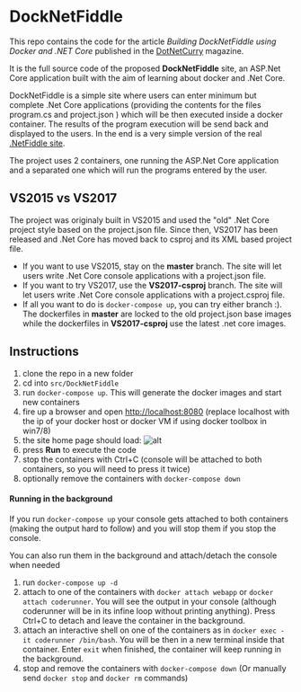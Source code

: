 # DockNetFiddle

This repo contains the code for the article _Building DockNetFiddle using Docker and .NET Core_ published in the [DotNetCurry](http://www.dotnetcurry.com/windows-azure/1339/docknetfiddle-using-docker-dotnet-core) magazine.

It is the full source code of the proposed **DockNetFiddle** site, an ASP.Net Core application built with the aim of learning about docker and .Net Core.

DockNetFiddle is a simple site where users can enter minimum but complete .Net Core applications (providing the contents for the files program.cs and project.json ) which will be then executed inside a docker container. The results of the program execution will be send back and displayed to the users. In the end is a very simple version of the real [.NetFiddle site](https://dotnetfiddle.net/).

The project uses 2 containers, one running the ASP.Net Core application and a separated one which will run the programs entered by the user.

## VS2015 vs VS2017

The project was originaly built in VS2015 and used the "old" .Net Core project style based on the project.json file. Since then, VS2017 has been released and .Net Core has moved back to csproj and its XML based project file.

- If you want to use VS2015, stay on the **master** branch. The site will let users write .Net Core console applications with a project.json file.
- If you want to try VS2017, use the **VS2017-csproj** branch. The site will let users write .Net Core console applications with a project.csproj file.
- If all you want to do is `docker-compose up`, you can try either branch :). The dockerfiles in **master** are locked to the old project.json base images while the dockerfiles in **VS2017-csproj** use the latest .net core images.

## Instructions

1. clone the repo in a new folder
1. cd into `src/DockNetFiddle`
1. run `docker-compose up`. This will generate the docker images and start new containers
1. fire up a browser and open [http://localhost:8080]() (replace localhost with the ip of your docker host or docker VM if using docker toolbox in win7/8)
1. the site home page should load: ![alt](http://www.dotnetcurry.com/images/azure/docker-core/docknetfiddle-design-sample.jpg)
1. press **Run** to execute the code
1. stop the containers with Ctrl+C (console will be attached to both containers, so you will need to press it twice)
1. optionally remove the containers with `docker-compose down`

#### Running in the background
If you run `docker-compose up` your console gets attached to both containers (making the output hard to follow) and you will stop them if you stop the console.

You can also run them in the background and attach/detach the console when needed

1. run `docker-compose up -d`
1. attach to one of the containers with `docker attach webapp` or `docker attach coderunner`. You will see the output in your console (although coderunner will be in its infine loop without printing anything). Press Ctrl+C to detach and leave the container in the background.
1. attach an interactive shell on one of the containers as in `docker exec -it coderunner /bin/bash`. You will be then in a new terminal inside that container. Enter `exit` when finished, the container will keep running in the background.
1. stop and remove the containers with `docker-compose down` (Or manually send `docker stop` and `docker rm` commands)


